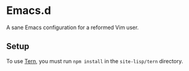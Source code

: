 Emacs.d
=======

A sane Emacs configuration for a reformed Vim user.

## Setup
To use [Tern](http://ternjs.net/), you must run `npm install` in the
`site-lisp/tern` directory.
